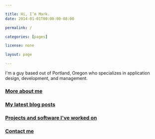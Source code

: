 ```yaml
---

title: Hi, I’m Mark.
date: 2014-01-01T00:00:00-08:00

permalink: /

categories: [pages]

license: none

layout: page

---
```

I'm a guy based out of Portland, Oregon who specializes in application design, development, and management.

### [More about me](/about)
### [My latest blog posts](/blog)
### [Projects and software I've worked on](/projects)
### [Contact me](/contact)
